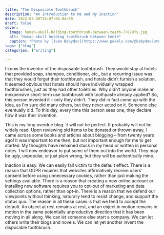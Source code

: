 ```yaml
---
title: "The Disposable Toothbrush"
description: "An Introduction to Me and My Inaction"
date: 2022-03-30T19:07:03-04:00
draft: false
cover:
  image: human-skull-holding-toothbrush-between-teeth-7787979.jpg
  alt: "Human skull holding toothbrush between teeth"
  caption: "Photo by [Ivan Babydov](https://www.pexels.com/@babydov?utm_content=attributionCopyText&utm_medium=referral&utm_source=pexels) from [Pexels](https://www.pexels.com/photo/human-skull-holding-toothbrush-between-teeth-7787979/?utm_content=attributionCopyText&utm_medium=referral&utm_source=pexels)"
tags: ["blog"]
categories: ["writing"]

---
```


I know the inventor of the disposable toothbrush. They would stay at hotels that provided soap, shampoo, conditioner, etc., but a recurring issue was that they would forget their toothbrush, and hotels didn’t furnish a solution. It seemed obvious that hotels should have individually wrapped toothbrushes, just as they had other toiletries. Why didn't anyone make an inexpensive short-term use toothbrush with toothpaste already applied? So, this person invented it – only they didn't. They did in fact come up with the idea, as I'm sure did many others, but they never acted on it. Someone else eventually did. To this day, every time this person sees one, they declare how it was their invention.

This is my long overdue blog. It will not be perfect. It probably will not be widely read. Upon reviewing old items to be donated or thrown away, I came across some books and articles about blogging – from twenty years ago! It was important to me then, but not important enough for me to get started. My thoughts have remained stuck in my head or written in personal notes. I will now endeavor to put some of them out into the world. They may be ugly, unpopular, or just plain wrong, but they will be authentically mine.

Inaction is easy. We can easily fall victim to the default effect. There is a reason that GDPR requires that websites affirmatively receive users’ consent before using unnecessary cookies, rather than just making the settings available. There is a reason that creating a new online account or installing new software requires you to opt-out of marketing and data collection options, rather than opt-in. There is a reason that we defend our viewpoints without thinking, naturally tend to resist change, and support the status quo. The reason in all these cases is that we tend to accept the default. An object at rest remains at rest, and an object in motion remains in motion in the same potentially unproductive direction that it has been moving in all along. We can let someone else start a company. We can let others write their blogs and novels. We can let yet another invent the disposable toothbrush.
